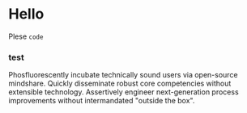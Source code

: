 # Hello

Plese `code` 

### test



Phosfluorescently incubate technically sound users via open-source mindshare. Quickly disseminate robust core competencies without extensible technology. Assertively engineer next-generation process improvements without intermandated "outside the box".
